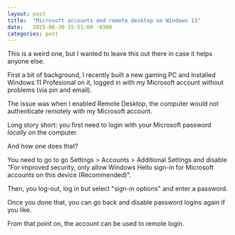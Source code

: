 ```yaml
---
layout: post
title:  "Microsoft accounts and remote desktop on Windows 11"
date:   2025-06-30 15:51:00 -0300
categories: post
---
```


This is a weird one, but I wanted to leave this out there in case it helps anyone else.

First a bit of background, I recently built a new gaming PC and installed Windows 11 Profesional on it, logged in with my Microsoft account
without problems (via pin and email). 

The issue was when I enabled Remote Desktop, the computer would not authenticate remotely with my Microsoft account.

Long story short: you first need to login with your Microsoft password *locally* on the computer.

And how one does that?

You need to go to go Settings > Accounts > Additional Settings and disable "For improved security, only allow Windows Hello sign-in for Microsoft accounts on this device (Recommended)".

Then, you log-out, log in but select "sign-in options" and enter a password.

Once you done that, you can go back and disable password logins again if you like.

From that point on, the account can be used to remote login.
